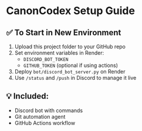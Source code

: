 # CanonCodex Setup Guide

## ✅ To Start in New Environment

1. Upload this project folder to your GitHub repo
2. Set environment variables in Render:
   - `DISCORD_BOT_TOKEN`
   - `GITHUB_TOKEN` (optional if using actions)
3. Deploy `bot/discord_bot_server.py` on Render
4. Use `/status` and `/push` in Discord to manage it live

## 💡 Included:
- Discord bot with commands
- Git automation agent
- GitHub Actions workflow
